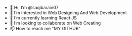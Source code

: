 - 👋 Hi, I’m @saqibarain07
- 👀 I’m interested in Web Designing And Web Development
- 🍒 I’m currently learning React JS
- 💞 I’m looking to collaborate on Web Creating
- 📫 How to reach me "MY GITHUB"

<!---
Saffan75/Saffan75 is a ? special ? repository because its `README.md` (this file) appears on your GitHub profile.
You can click the Preview link to take a look at your changes.
--->
